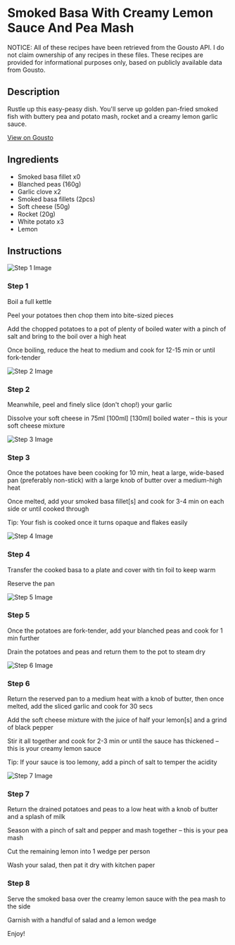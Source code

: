 # Smoked Basa With Creamy Lemon Sauce And Pea Mash

NOTICE: All of these recipes have been retrieved from the Gousto API. I do not claim ownership of any recipes in these files. These recipes are provided for informational purposes only, based on publicly available data from Gousto.

## Description

Rustle up this easy-peasy dish. You'll serve up golden pan-fried smoked fish with buttery pea and potato mash, rocket and a creamy lemon garlic sauce.  

[View on Gousto](https://www.gousto.co.uk/recipes/cookbook/creamy-smoked-fish-with-pea-mash)

## Ingredients

- Smoked basa fillet x0
- Blanched peas (160g)
- Garlic clove x2
- Smoked basa fillets (2pcs)
- Soft cheese (50g)
- Rocket (20g)
- White potato x3
- Lemon

## Instructions

![Step 1 Image](https://production-media.gousto.co.uk/cms/recipe-step-image/Step-1-1598371898981-x200.jpg)

### Step 1

Boil a full kettle

Peel your potatoes then chop them into bite-sized pieces

Add the chopped potatoes to a pot of plenty of boiled water with a pinch of salt and bring to the boil over a high heat

Once boiling, reduce the heat to medium and cook for 12-15 min or until fork-tender

![Step 2 Image](https://production-media.gousto.co.uk/cms/recipe-step-image/Step-2-1598371913574-x200.jpg)

### Step 2

Meanwhile, peel and finely slice (don't chop!) your garlic

Dissolve your soft cheese in 75ml <span class="text-purple">[100ml]</span> <span class="text-danger">[130ml]</span> boiled water – this is your soft cheese mixture

![Step 3 Image](https://production-media.gousto.co.uk/cms/recipe-step-image/Step-3-1598371923608-x200.jpg)

### Step 3

Once the potatoes have been cooking for 10 min, heat a large, wide-based pan (preferably non-stick) with a large knob of butter over a medium-high heat

Once melted, add your smoked basa fillet[s] and cook for 3-4 min on each side or until cooked through

Tip: Your fish is cooked once it turns opaque and flakes easily

![Step 4 Image](https://production-media.gousto.co.uk/cms/recipe-step-image/Step-4-1598371936080-x200.jpg)

### Step 4

Transfer the cooked basa to a plate and cover with tin foil to keep warm

Reserve the pan

![Step 5 Image](https://production-media.gousto.co.uk/cms/recipe-step-image/Step-5-1598371945161-x200.jpg)

### Step 5

Once the potatoes are fork-tender, add your blanched peas and cook for 1 min further

Drain the potatoes and peas and return them to the pot to steam dry

![Step 6 Image](https://production-media.gousto.co.uk/cms/recipe-step-image/Step-6-1598371953006-x200.jpg)

### Step 6

Return the reserved pan to a medium heat with a knob of butter, then once melted, add the sliced garlic and cook for 30 secs

Add the soft cheese mixture with the juice of half your lemon[s] and a grind of black pepper

Stir it all together and cook for 2-3 min or until the sauce has thickened – this is your creamy lemon sauce

Tip: If your sauce is too lemony, add a pinch of salt to temper the acidity

![Step 7 Image](https://production-media.gousto.co.uk/cms/recipe-step-image/Step-7-1598371969308-x200.jpg)

### Step 7

Return the drained potatoes and peas to a low heat with a knob of butter and a splash of milk

Season with a pinch of salt and pepper and mash together – this is your pea mash

Cut the remaining lemon into 1 wedge per person

Wash your salad, then pat it dry with kitchen paper

### Step 8

Serve the smoked basa over the creamy lemon sauce with the pea mash to the side

Garnish with a handful of salad and a lemon wedge

Enjoy!

